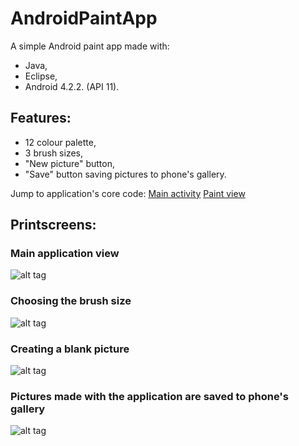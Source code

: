 # AndroidPaintApp
A simple Android paint app made with:
- Java, 
- Eclipse, 
- Android 4.2.2. (API 11).

## Features:
- 12 colour palette,
- 3 brush sizes,
- "New picture" button,
- "Save" button saving pictures to phone's gallery.

Jump to application's core code: 
[Main activity](https://github.com/marta-krzyk-dev/AndroidPaintApp/blob/master/src/pl/rysunki/GlownaAktywnosc.java)
[Paint view](AndroidPaintApp/src/pl/rysunki/WidokRysowanie.java)

## Printscreens:
### Main application view
![alt tag](AndroidPaintApp/Printscreens/PaintAppPrintScreen.png)

### Choosing the brush size
![alt tag](AndroidPaintApp/Printscreens/PaintApp_AdjustBrushSize.png)

### Creating a blank picture
![alt tag](AndroidPaintApp/Printscreens/PaintApp_NewPicture.png)

### Pictures made with the application are saved to phone's gallery
![alt tag](AndroidPaintApp/Printscreens/PaintAppGallery.png)

